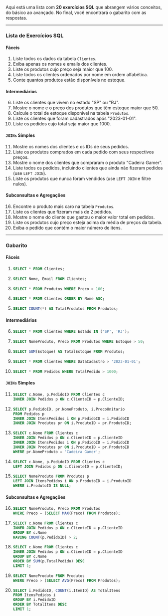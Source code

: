 Aqui está uma lista com **20 exercícios SQL** que abrangem vários conceitos, do básico ao avançado. No final, você encontrará o gabarito com as respostas.

---

### **Lista de Exercícios SQL**

#### **Fáceis**
1. Liste todos os dados da tabela `Clientes`.
2. Exiba apenas os nomes e emails dos clientes.
3. Liste os produtos cujo preço seja maior que 100.
4. Liste todos os clientes ordenados por nome em ordem alfabética.
5. Conte quantos produtos estão disponíveis no estoque.

#### **Intermediários**
6. Liste os clientes que vivem no estado "SP" ou "RJ".
7. Mostre o nome e o preço dos produtos que têm estoque maior que 50.
8. Calcule o total de estoque disponível na tabela `Produtos`.
9. Liste os clientes que foram cadastrados após "2023-01-01".
10. Liste os pedidos cujo total seja maior que 1000.

#### **`JOINs` Simples**
11. Mostre os nomes dos clientes e os IDs de seus pedidos.
12. Liste os produtos comprados em cada pedido com seus respectivos preços.
13. Mostre o nome dos clientes que compraram o produto "Cadeira Gamer".
14. Liste todos os pedidos, incluindo clientes que ainda não fizeram pedidos (use `LEFT JOIN`).
15. Liste os produtos que nunca foram vendidos (use `LEFT JOIN` e filtre nulos).

#### **Subconsultas e Agregações**
16. Encontre o produto mais caro na tabela `Produtos`.
17. Liste os clientes que fizeram mais de 2 pedidos.
18. Mostre o nome do cliente que gastou o maior valor total em pedidos.
19. Liste os produtos cujo preço esteja acima da média de preços da tabela.
20. Exiba o pedido que contém o maior número de itens.

---

### **Gabarito**

#### **Fáceis**
1. ```sql
   SELECT * FROM Clientes;
   ```

2. ```sql
   SELECT Nome, Email FROM Clientes;
   ```

3. ```sql
   SELECT * FROM Produtos WHERE Preco > 100;
   ```

4. ```sql
   SELECT * FROM Clientes ORDER BY Nome ASC;
   ```

5. ```sql
   SELECT COUNT(*) AS TotalProdutos FROM Produtos;
   ```

#### **Intermediários**
6. ```sql
   SELECT * FROM Clientes WHERE Estado IN ('SP', 'RJ');
   ```

7. ```sql
   SELECT NomeProduto, Preco FROM Produtos WHERE Estoque > 50;
   ```

8. ```sql
   SELECT SUM(Estoque) AS TotalEstoque FROM Produtos;
   ```

9. ```sql
   SELECT * FROM Clientes WHERE DataCadastro > '2023-01-01';
   ```

10. ```sql
    SELECT * FROM Pedidos WHERE TotalPedido > 1000;
    ```

#### **`JOINs` Simples**
11. ```sql
    SELECT c.Nome, p.PedidoID FROM Clientes c
    INNER JOIN Pedidos p ON c.ClienteID = p.ClienteID;
    ```

12. ```sql
    SELECT p.PedidoID, pr.NomeProduto, i.PrecoUnitario
    FROM Pedidos p
    INNER JOIN ItensPedidos i ON p.PedidoID = i.PedidoID
    INNER JOIN Produtos pr ON i.ProdutoID = pr.ProdutoID;
    ```

13. ```sql
    SELECT c.Nome FROM Clientes c
    INNER JOIN Pedidos p ON c.ClienteID = p.ClienteID
    INNER JOIN ItensPedidos i ON p.PedidoID = i.PedidoID
    INNER JOIN Produtos pr ON i.ProdutoID = pr.ProdutoID
    WHERE pr.NomeProduto = 'Cadeira Gamer';
    ```

14. ```sql
    SELECT c.Nome, p.PedidoID FROM Clientes c
    LEFT JOIN Pedidos p ON c.ClienteID = p.ClienteID;
    ```

15. ```sql
    SELECT NomeProduto FROM Produtos p
    LEFT JOIN ItensPedidos i ON p.ProdutoID = i.ProdutoID
    WHERE i.ProdutoID IS NULL;
    ```

#### **Subconsultas e Agregações**
16. ```sql
    SELECT NomeProduto, Preco FROM Produtos
    WHERE Preco = (SELECT MAX(Preco) FROM Produtos);
    ```

17. ```sql
    SELECT c.Nome FROM Clientes c
    INNER JOIN Pedidos p ON c.ClienteID = p.ClienteID
    GROUP BY c.Nome
    HAVING COUNT(p.PedidoID) > 2;
    ```

18. ```sql
    SELECT c.Nome FROM Clientes c
    INNER JOIN Pedidos p ON c.ClienteID = p.ClienteID
    GROUP BY c.Nome
    ORDER BY SUM(p.TotalPedido) DESC
    LIMIT 1;
    ```

19. ```sql
    SELECT NomeProduto FROM Produtos
    WHERE Preco > (SELECT AVG(Preco) FROM Produtos);
    ```

20. ```sql
    SELECT i.PedidoID, COUNT(i.ItemID) AS TotalItens
    FROM ItensPedidos i
    GROUP BY i.PedidoID
    ORDER BY TotalItens DESC
    LIMIT 1;
    ```

